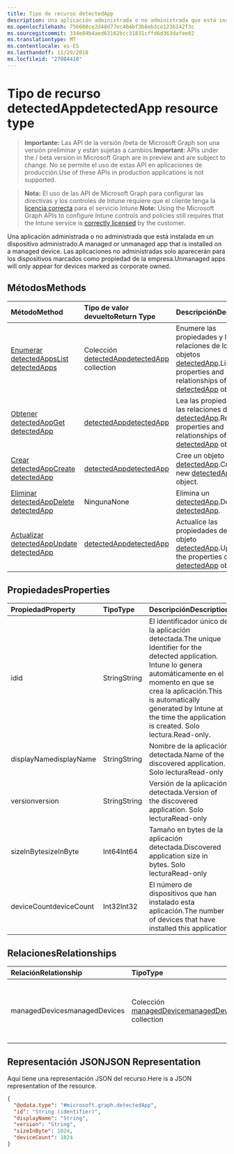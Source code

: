 ```yaml
---
title: Tipo de recurso detectedApp
description: Una aplicación administrada o no administrada que está instalada en un dispositivo administrado. Las aplicaciones no administradas solo aparecerán para los dispositivos marcados como propiedad de la empresa.
ms.openlocfilehash: 756600ce2d48d77ec404bf3b8eb3ce123b142f3c
ms.sourcegitcommit: 334e84b4aed63162bcc31831cffd6d363dafee02
ms.translationtype: MT
ms.contentlocale: es-ES
ms.lasthandoff: 11/29/2018
ms.locfileid: "27084418"
---
```

# <a name="detectedapp-resource-type"></a><span data-ttu-id="604f4-104">Tipo de recurso detectedApp</span><span class="sxs-lookup"><span data-stu-id="604f4-104">detectedApp resource type</span></span>

> <span data-ttu-id="604f4-105">**Importante:** Las API de la versión /beta de Microsoft Graph son una versión preliminar y están sujetas a cambios.</span><span class="sxs-lookup"><span data-stu-id="604f4-105">**Important:** APIs under the / beta version in Microsoft Graph are in preview and are subject to change.</span></span> <span data-ttu-id="604f4-106">No se permite el uso de estas API en aplicaciones de producción.</span><span class="sxs-lookup"><span data-stu-id="604f4-106">Use of these APIs in production applications is not supported.</span></span>

> <span data-ttu-id="604f4-107">**Nota:** El uso de las API de Microsoft Graph para configurar las directivas y los controles de Intune requiere que el cliente tenga la [licencia correcta](https://go.microsoft.com/fwlink/?linkid=839381) para el servicio Intune.</span><span class="sxs-lookup"><span data-stu-id="604f4-107">**Note:** Using the Microsoft Graph APIs to configure Intune controls and policies still requires that the Intune service is [correctly licensed](https://go.microsoft.com/fwlink/?linkid=839381) by the customer.</span></span>

<span data-ttu-id="604f4-108">Una aplicación administrada o no administrada que está instalada en un dispositivo administrado.</span><span class="sxs-lookup"><span data-stu-id="604f4-108">A managed or unmanaged app that is installed on a managed device.</span></span> <span data-ttu-id="604f4-109">Las aplicaciones no administradas solo aparecerán para los dispositivos marcados como propiedad de la empresa.</span><span class="sxs-lookup"><span data-stu-id="604f4-109">Unmanaged apps will only appear for devices marked as corporate owned.</span></span>
## <a name="methods"></a><span data-ttu-id="604f4-110">Métodos</span><span class="sxs-lookup"><span data-stu-id="604f4-110">Methods</span></span>
|<span data-ttu-id="604f4-111">Método</span><span class="sxs-lookup"><span data-stu-id="604f4-111">Method</span></span>|<span data-ttu-id="604f4-112">Tipo de valor devuelto</span><span class="sxs-lookup"><span data-stu-id="604f4-112">Return Type</span></span>|<span data-ttu-id="604f4-113">Descripción</span><span class="sxs-lookup"><span data-stu-id="604f4-113">Description</span></span>|
|:---|:---|:---|
|[<span data-ttu-id="604f4-114">Enumerar detectedApps</span><span class="sxs-lookup"><span data-stu-id="604f4-114">List detectedApps</span></span>](../api/intune-devices-detectedapp-list.md)|<span data-ttu-id="604f4-115">Colección [detectedApp](../resources/intune-devices-detectedapp.md)</span><span class="sxs-lookup"><span data-stu-id="604f4-115">[detectedApp](../resources/intune-devices-detectedapp.md) collection</span></span>|<span data-ttu-id="604f4-116">Enumere las propiedades y las relaciones de los objetos [detectedApp](../resources/intune-devices-detectedapp.md).</span><span class="sxs-lookup"><span data-stu-id="604f4-116">List properties and relationships of the [detectedApp](../resources/intune-devices-detectedapp.md) objects.</span></span>|
|[<span data-ttu-id="604f4-117">Obtener detectedApp</span><span class="sxs-lookup"><span data-stu-id="604f4-117">Get detectedApp</span></span>](../api/intune-devices-detectedapp-get.md)|[<span data-ttu-id="604f4-118">detectedApp</span><span class="sxs-lookup"><span data-stu-id="604f4-118">detectedApp</span></span>](../resources/intune-devices-detectedapp.md)|<span data-ttu-id="604f4-119">Lea las propiedades y las relaciones del objeto [detectedApp](../resources/intune-devices-detectedapp.md).</span><span class="sxs-lookup"><span data-stu-id="604f4-119">Read properties and relationships of the [detectedApp](../resources/intune-devices-detectedapp.md) object.</span></span>|
|[<span data-ttu-id="604f4-120">Crear detectedApp</span><span class="sxs-lookup"><span data-stu-id="604f4-120">Create detectedApp</span></span>](../api/intune-devices-detectedapp-create.md)|[<span data-ttu-id="604f4-121">detectedApp</span><span class="sxs-lookup"><span data-stu-id="604f4-121">detectedApp</span></span>](../resources/intune-devices-detectedapp.md)|<span data-ttu-id="604f4-122">Cree un objeto [detectedApp](../resources/intune-devices-detectedapp.md).</span><span class="sxs-lookup"><span data-stu-id="604f4-122">Create a new [detectedApp](../resources/intune-devices-detectedapp.md) object.</span></span>|
|[<span data-ttu-id="604f4-123">Eliminar detectedApp</span><span class="sxs-lookup"><span data-stu-id="604f4-123">Delete detectedApp</span></span>](../api/intune-devices-detectedapp-delete.md)|<span data-ttu-id="604f4-124">Ninguna</span><span class="sxs-lookup"><span data-stu-id="604f4-124">None</span></span>|<span data-ttu-id="604f4-125">Elimina un [detectedApp](../resources/intune-devices-detectedapp.md).</span><span class="sxs-lookup"><span data-stu-id="604f4-125">Deletes a [detectedApp](../resources/intune-devices-detectedapp.md).</span></span>|
|[<span data-ttu-id="604f4-126">Actualizar detectedApp</span><span class="sxs-lookup"><span data-stu-id="604f4-126">Update detectedApp</span></span>](../api/intune-devices-detectedapp-update.md)|[<span data-ttu-id="604f4-127">detectedApp</span><span class="sxs-lookup"><span data-stu-id="604f4-127">detectedApp</span></span>](../resources/intune-devices-detectedapp.md)|<span data-ttu-id="604f4-128">Actualice las propiedades de un objeto [detectedApp](../resources/intune-devices-detectedapp.md).</span><span class="sxs-lookup"><span data-stu-id="604f4-128">Update the properties of a [detectedApp](../resources/intune-devices-detectedapp.md) object.</span></span>|

## <a name="properties"></a><span data-ttu-id="604f4-129">Propiedades</span><span class="sxs-lookup"><span data-stu-id="604f4-129">Properties</span></span>
|<span data-ttu-id="604f4-130">Propiedad</span><span class="sxs-lookup"><span data-stu-id="604f4-130">Property</span></span>|<span data-ttu-id="604f4-131">Tipo</span><span class="sxs-lookup"><span data-stu-id="604f4-131">Type</span></span>|<span data-ttu-id="604f4-132">Descripción</span><span class="sxs-lookup"><span data-stu-id="604f4-132">Description</span></span>|
|:---|:---|:---|
|<span data-ttu-id="604f4-133">id</span><span class="sxs-lookup"><span data-stu-id="604f4-133">id</span></span>|<span data-ttu-id="604f4-134">String</span><span class="sxs-lookup"><span data-stu-id="604f4-134">String</span></span>|<span data-ttu-id="604f4-135">El identificador único de la aplicación detectada.</span><span class="sxs-lookup"><span data-stu-id="604f4-135">The unique Identifier for the detected application.</span></span> <span data-ttu-id="604f4-136">Intune lo genera automáticamente en el momento en que se crea la aplicación.</span><span class="sxs-lookup"><span data-stu-id="604f4-136">This is automatically generated by Intune at the time the application is created.</span></span> <span data-ttu-id="604f4-137">Solo lectura.</span><span class="sxs-lookup"><span data-stu-id="604f4-137">Read-only.</span></span>|
|<span data-ttu-id="604f4-138">displayName</span><span class="sxs-lookup"><span data-stu-id="604f4-138">displayName</span></span>|<span data-ttu-id="604f4-139">String</span><span class="sxs-lookup"><span data-stu-id="604f4-139">String</span></span>|<span data-ttu-id="604f4-140">Nombre de la aplicación detectada.</span><span class="sxs-lookup"><span data-stu-id="604f4-140">Name of the discovered application.</span></span> <span data-ttu-id="604f4-141">Solo lectura</span><span class="sxs-lookup"><span data-stu-id="604f4-141">Read-only</span></span>|
|<span data-ttu-id="604f4-142">version</span><span class="sxs-lookup"><span data-stu-id="604f4-142">version</span></span>|<span data-ttu-id="604f4-143">String</span><span class="sxs-lookup"><span data-stu-id="604f4-143">String</span></span>|<span data-ttu-id="604f4-144">Versión de la aplicación detectada.</span><span class="sxs-lookup"><span data-stu-id="604f4-144">Version of the discovered application.</span></span> <span data-ttu-id="604f4-145">Solo lectura</span><span class="sxs-lookup"><span data-stu-id="604f4-145">Read-only</span></span>|
|<span data-ttu-id="604f4-146">sizeInByte</span><span class="sxs-lookup"><span data-stu-id="604f4-146">sizeInByte</span></span>|<span data-ttu-id="604f4-147">Int64</span><span class="sxs-lookup"><span data-stu-id="604f4-147">Int64</span></span>|<span data-ttu-id="604f4-148">Tamaño en bytes de la aplicación detectada.</span><span class="sxs-lookup"><span data-stu-id="604f4-148">Discovered application size in bytes.</span></span> <span data-ttu-id="604f4-149">Solo lectura</span><span class="sxs-lookup"><span data-stu-id="604f4-149">Read-only</span></span>|
|<span data-ttu-id="604f4-150">deviceCount</span><span class="sxs-lookup"><span data-stu-id="604f4-150">deviceCount</span></span>|<span data-ttu-id="604f4-151">Int32</span><span class="sxs-lookup"><span data-stu-id="604f4-151">Int32</span></span>|<span data-ttu-id="604f4-152">El número de dispositivos que han instalado esta aplicación.</span><span class="sxs-lookup"><span data-stu-id="604f4-152">The number of devices that have installed this application</span></span>|

## <a name="relationships"></a><span data-ttu-id="604f4-153">Relaciones</span><span class="sxs-lookup"><span data-stu-id="604f4-153">Relationships</span></span>
|<span data-ttu-id="604f4-154">Relación</span><span class="sxs-lookup"><span data-stu-id="604f4-154">Relationship</span></span>|<span data-ttu-id="604f4-155">Tipo</span><span class="sxs-lookup"><span data-stu-id="604f4-155">Type</span></span>|<span data-ttu-id="604f4-156">Descripción</span><span class="sxs-lookup"><span data-stu-id="604f4-156">Description</span></span>|
|:---|:---|:---|
|<span data-ttu-id="604f4-157">managedDevices</span><span class="sxs-lookup"><span data-stu-id="604f4-157">managedDevices</span></span>|<span data-ttu-id="604f4-158">Colección [managedDevice](../resources/intune-devices-manageddevice.md)</span><span class="sxs-lookup"><span data-stu-id="604f4-158">[managedDevice](../resources/intune-devices-manageddevice.md) collection</span></span>|<span data-ttu-id="604f4-159">Los dispositivos que tienen instalada la aplicación detectada</span><span class="sxs-lookup"><span data-stu-id="604f4-159">The devices that have the discovered application installed</span></span>|

## <a name="json-representation"></a><span data-ttu-id="604f4-160">Representación JSON</span><span class="sxs-lookup"><span data-stu-id="604f4-160">JSON Representation</span></span>
<span data-ttu-id="604f4-161">Aquí tiene una representación JSON del recurso.</span><span class="sxs-lookup"><span data-stu-id="604f4-161">Here is a JSON representation of the resource.</span></span>
<!-- {
  "blockType": "resource",
  "keyProperty": "id",
  "@odata.type": "microsoft.graph.detectedApp"
}
-->
``` json
{
  "@odata.type": "#microsoft.graph.detectedApp",
  "id": "String (identifier)",
  "displayName": "String",
  "version": "String",
  "sizeInByte": 1024,
  "deviceCount": 1024
}
```





